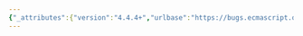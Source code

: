 ```yaml
---
{"_attributes":{"version":"4.4.4+","urlbase":"https://bugs.ecmascript.org/","maintainer":"dherman@mozilla.com"},"bug":{"bug_id":494,"creation_ts":"2012-07-09 16:00:00 -0700","short_desc":"7.8.6: \"is CV\"","delta_ts":"2012-10-26 15:34:29 -0700","product":"Draft for 6th Edition","component":"editorial issue","version":"Rev 9: July 8, 2012 Draft","rep_platform":"All","op_sys":"All","bug_status":"RESOLVED","resolution":"FIXED","priority":"Normal","bug_severity":"minor","everconfirmed":true,"reporter":{"uid":"jmdyck","name":"Michael Dyck"},"assigned_to":{"uid":"allen","name":"Allen Wirfs-Brock"},"long_desc":[{"commentid":1261,"comment_count":0,"who":{"uid":"jmdyck","name":"Michael Dyck"},"bug_when":"2012-07-09 16:00:43 -0700","thetext":"In 7.8.6 \"Quasi Literal Lexical Components\",\nunder \"Static Semantics: QV's and RQV's\",\nthe 7th bullet from the end says:\n    \"The QRV of a HexDigit is CV of the SourceCharacter that is that HexDigit.\"\n\nInsert \"the\" before \"CV\"."},{"commentid":1516,"comment_count":1,"who":{"uid":"allen","name":"Allen Wirfs-Brock"},"bug_when":"2012-08-14 17:45:56 -0700","thetext":"fixed in editor's draft"},{"commentid":1750,"comment_count":2,"who":{"uid":"allen","name":"Allen Wirfs-Brock"},"bug_when":"2012-09-28 12:24:34 -0700","thetext":"fixed in rev10, Sept. 27 2012 draft"},{"commentid":1832,"comment_count":3,"who":{"uid":"jmdyck","name":"Michael Dyck"},"bug_when":"2012-10-04 01:01:10 -0700","thetext":"Nope, it's still there."},{"commentid":2071,"comment_count":4,"who":{"uid":"allen","name":"Allen Wirfs-Brock"},"bug_when":"2012-10-25 16:47:26 -0700","thetext":"fixed in rev 11"},{"commentid":2177,"comment_count":5,"who":{"uid":"allen","name":"Allen Wirfs-Brock"},"bug_when":"2012-10-26 15:34:29 -0700","thetext":"in October 26, 2012 release draft"}]}}
---
```

